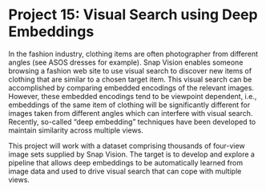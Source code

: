 # Project 15: Visual Search using Deep Embeddings 

In the fashion industry, clothing items are often photographer from different angles (see ASOS dresses for example). Snap Vision enables someone browsing a fashion web site to use visual search to discover new items of clothing that are similar to a chosen target item. This visual search can be accomplished by comparing embedded encodings of the relevant images. However, these embedded encodings tend to be viewpoint dependent, i.e., embeddings of the same item of clothing will be significantly different for images taken from different angles which can interfere with visual search. Recently, so-called “deep embedding” techniques have been developed to maintain similarity across multiple views.  

This project will work with a dataset comprising thousands of four-view image sets supplied by Snap Vision. The target is to develop and explore a pipeline that allows deep embeddings to be automatically learned from image data and used to drive visual search that can cope with multiple views.  


